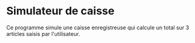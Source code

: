# Simulateur de caisse

Ce programme simule une caisse enregistreuse qui calcule un total sur 3 articles saisis par l'utilisateur.